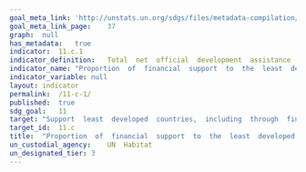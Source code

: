 ```yaml
---	
goal_meta_link:	'http://unstats.un.org/sdgs/files/metadata-compilation/Metadata-Goal-11.pdf'
goal_meta_link_page:	37
graph:	null
has_metadata:	true
indicator:	11.c.1
indicator_definition:	Total  net  official  development  assistance  (ODA
indicator_name:	"Proportion  of  financial  support  to  the  least  developed  countries  that  is  allocated  to  the  construction  and  retrofitting  of  sustainable,  resilient  and  resource-efficient  buildings  utilizing  local  materials"
indicator_variable:	null
layout:	indicator
permalink:	/11-c-1/
published:	true  
sdg_goal:	11
target:	"Support  least  developed  countries,  including  through  financial  and  technical  assistance,  in  building  sustainable  and  resilient  buildings  utilizing  local  materials."
target_id:	11.c
title:	"Proportion  of  financial  support  to  the  least  developed  countries  that  is  allocated  to  the  construction  and  retrofitting  of  sustainable,  resilient  and  resource-efficient  buildings  utilizing  local  materials"
un_custodial_agency:	UN  Habitat
un_designated_tier:	3
---	
```

